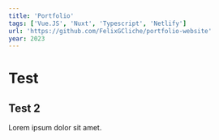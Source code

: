 ```yaml
---
title: 'Portfolio'
tags: ['Vue.JS', 'Nuxt', 'Typescript', 'Netlify']
url: 'https://github.com/FelixGCliche/portfolio-website'
year: 2023
---
```


# Test

## Test 2

Lorem ipsum dolor sit amet.
